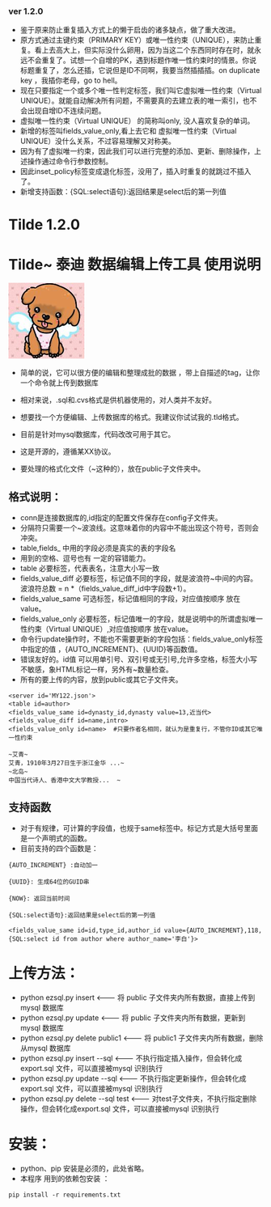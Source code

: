 ### ver 1.2.0
 - 鉴于原来防止重复插入方式上的懒于启齿的诸多缺点，做了重大改进。
 - 原方式通过主键约束（PRIMARY KEY）或唯一性约束（UNIQUE），来防止重复。看上去高大上，但实际没什么卵用，因为当这二个东西同时存在时，就永远不会重复了。试想一个自增的PK，遇到标题作唯一性约束时的情景。你说标题重复了，怎么还插，它说但是ID不同啊，我要当然插插插。on duplicate key ，我插你老母，go to hell。
 - 现在只要指定一个或多个唯一性判定标签，我们叫它虚拟唯一性约束（Virtual UNIQUE）。就能自动解决所有问题，不需要真的去建立表的唯一索引，也不会出现自增ID不连续问题。
 - 虚拟唯一性约束（Virtual UNIQUE） 的简称叫only, 没人喜欢复杂的单词。
 - 新增的标签叫fields_value_only,看上去它和 虚拟唯一性约束（Virtual UNIQUE）没什么关系，不过容易理解又对称美。
 - 因为有了虚拟唯一约束，因此我们可以进行完整的添加、更新、删除操作，上述操作通过命令行参数控制。
 - 因此inset_policy标签变成退化标签，没用了，插入时重复的就跳过不插入了。
 - 新增支持函数：{SQL:select语句}:返回结果是select后的第一列值 

# Tilde 1.2.0
# Tilde~ 泰迪 数据编辑上传工具 使用说明
![](https://github.com/ntcat/tilde/blob/master/resource/image/tilde.jpg)

- 简单的说，它可以很方便的编辑和整理成批的数据 ，带上自描述的tag，让你一个命令就上传到数据库
- 相对来说，.sql和.cvs格式是供机器使用的，对人类并不友好。
- 想要找一个方便编辑、上传数据库的格式。我建议你试试我的.tld格式。 
- 目前是针对mysql数据库，代码改改可用于其它。
- 这是开源的，遵循某XX协议。

- 要处理的格式化文件（~这种的），放在public子文件夹中。

## 格式说明：
- conn是连接数据库的,id指定的配置文件保存在config子文件夹。
- 分隔符只需要一个~波浪线。这意味着你的内容中不能出现这个符号，否则会冲突。
- table,fields_ 中用的字段必须是真实的表的字段名
- 用到的空格、逗号也有 一定的容错能力。
- table 必要标签，代表表名，注意大小写一致
- fields_value_diff 必要标签，标记值不同的字段，就是波浪符~中间的内容。波浪符总数 = n *（fields_value_diff_id中字段数+1）。
- fields_value_same 可选标签，标记值相同的字段，对应值按顺序 放在value。
- fields_value_only 必要标签，标记值唯一的字段，就是说明中的所谓虚拟唯一性约束（Virtual UNIQUE）,对应值按顺序 放在value。
- 命令行update操作时，不能也不需要更新的字段包括：fields_value_only标签中指定的值 ，{AUTO_INCREMENT}、{UUID}等函数值。 
- 错误友好的。id值 可以用单引号、双引号或无引号,允许多空格，标签大小写不敏感，象HTML标记一样，另外有~数量检查。
- 所有的要上传的内容，放到public或其它子文件夹。

``` 
<server id='MY122.json'>
<table id=author> 
<fields_value_same id=dynasty_id,dynasty value=13,近当代> 
<fields_value_diff id=name,intro> 
<fields_value_only id=name>  #只要作者名相同，就认为是重复行，不管你ID或其它唯一性约束
 
~艾青~ 
艾青，1910年3月27日生于浙江金华 ...~   
~北岛~ 
中国当代诗人、香港中文大学教授...  ~  
 ```
 ## 支持函数
   - 对于有规律，可计算的字段值，也规于same标签中。标记方式是大括号里面是一个声明式的函数。
   - 目前支持的四个函数是：
   
    {AUTO_INCREMENT} :自动加一
    
    {UUID}: 生成64位的GUID串
    
    {NOW}: 返回当前时间
    
    {SQL:select语句}:返回结果是select后的第一列值  
    
      
 ```
 <fields_value_same id=id,type_id,author_id value={AUTO_INCREMENT},118,{SQL:select id from author where author_name='李白'}>
 ```

# 上传方法： 
 - python ezsql.py insert             <--- 将 public 子文件夹内所有数据，直接上传到mysql 数据库
 - python ezsql.py update             <--- 将 public 子文件夹内所有数据，更新到mysql 数据库
 - python ezsql.py delete  public1    <--- 将 public1 子文件夹内所有数据，删除从mysql 数据库
 - python ezsql.py insert --sql       <--- 不执行指定插入操作，但会转化成export.sql 文件，可以直接被mysql 识别执行
 - python ezsql.py update --sql       <--- 不执行指定更新操作，但会转化成export.sql 文件，可以直接被mysql 识别执行
 - python ezsql.py delete --sql test  <--- 对test子文件夹，不执行指定删除操作，但会转化成export.sql 文件，可以直接被mysql 识别执行
 

# 安装：
 - python、pip 安装是必须的，此处省略。
- 本程序 用到的依赖包安装 ： 
```
pip install -r requirements.txt 
```

